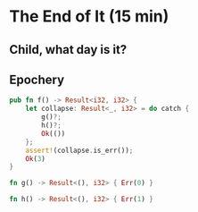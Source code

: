 # The End of It (15 min)

## Child, what day is it?

## Epochery

```rust
pub fn f() -> Result<i32, i32> {
    let collapse: Result<_, i32> = do catch {
        g()?;
        h()?;
        Ok(())
    };
    assert!(collapse.is_err());
    Ok(3)
}

fn g() -> Result<(), i32> { Err(0) }

fn h() -> Result<(), i32> { Err(1) }
```
